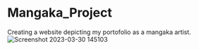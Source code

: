 # Mangaka_Project
Creating a website depicting my portofolio as a mangaka artist.
![Screenshot 2023-03-30 145103](https://user-images.githubusercontent.com/116667827/228827441-270307c4-9c8d-49ec-af75-52ce18a86bdb.png)
